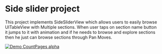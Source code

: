 # Side slider project

This project implements SideSliderView which allows users to easily browse UITableView with Multiple sections. When user taps on section name button it jumps to it with animation and if he needs to browse and explore sections then he just can browse sections through Pan Moves.

[![Demo CountPages alpha](https://j.gifs.com/4QAR0J.gif)](https://youtu.be/6UZP5Yxs0o0)

